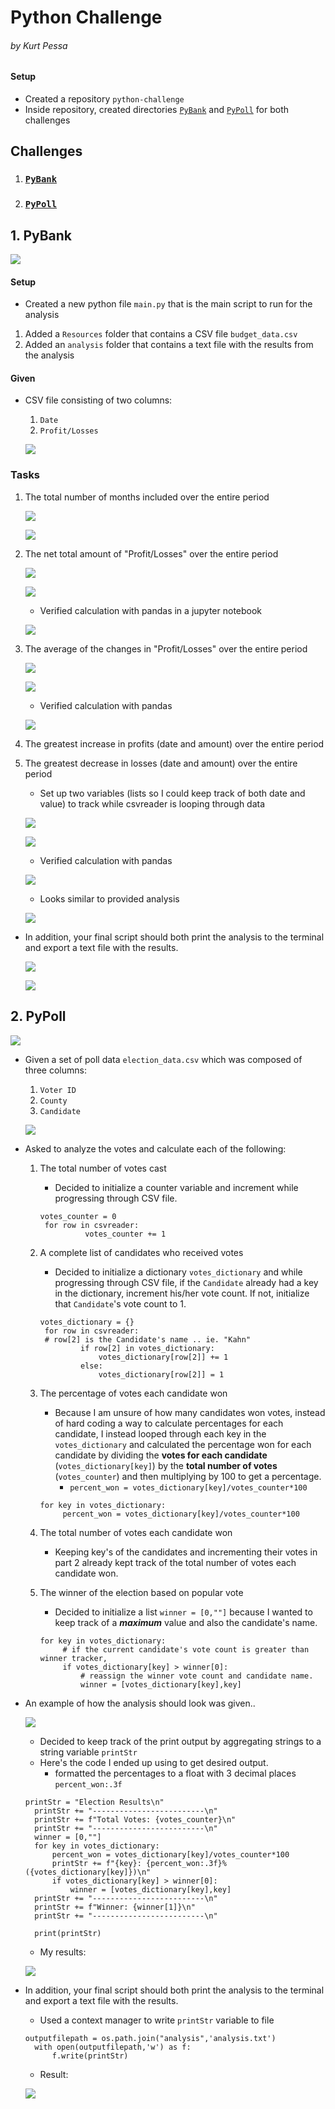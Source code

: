# Python Challenge
###### by Kurt Pessa

#### Setup
* Created a repository `python-challenge`
* Inside repository, created directories [`PyBank`](#pybank) and [`PyPoll`](#pypoll) for both challenges

## Challenges
1. ### [`PyBank`](#pybank)
2. ### [`PyPoll`](#pypoll) 


## 1. PyBank <a name="pybank"></a>

![](Images/pybank.png)

#### Setup
* Created a new python file `main.py` that is the main script to run for the analysis
1. Added a `Resources` folder that contains a CSV file `budget_data.csv`
2. Added an `analysis` folder that contains a text file with the results from the analysis

#### Given
* CSV file consisting of two columns:
	1. `Date`
	2. `Profit/Losses`

	![](Images/budget_data.png) 

### Tasks
1. The total number of months included over the entire period

	![](Images/num_months.png)

	![](Images/num_months_output2.png)

2. The net total amount of "Profit/Losses" over the entire period

	![](Images/total.png)

	![](Images/total_output.png)

	* Verified calculation with pandas in a jupyter notebook

	![](Images/sum_pandas.png)

3. The average of the changes in "Profit/Losses" over the entire period

	![](Images/average.png)

	![](Images/average_output.png)
	
	* Verified calculation with pandas
	
	![](Images/average_pandas.png)

4. The greatest increase in profits (date and amount) over the entire period
5. The greatest decrease in losses (date and amount) over the entire period	
	* Set up two variables (lists so I could keep track of both date and value) to track while csvreader is looping through data
	
	![](Images/greatestincrease.png)

	![](Images/output.png)

	* Verified calculation with pandas
	
	![](Images/output_pandas.png)	

	* Looks similar to provided analysis
	
	![](Images/sample_analysis.png)

* In addition, your final script should both print the analysis to the terminal and export a text file with the results.

	![](Images/write.png)

	![](Images/file_output.png)

## 2. PyPoll <a name="pypoll"></a>

![](Images/pypoll.png)

* Given a set of poll data `election_data.csv` which was composed of three columns:
	1. `Voter ID`
	2. `County`
	3. `Candidate`

	![](Images/election_data.png)

* Asked to analyze the votes and calculate each of the following:
	1. The total number of votes cast
		* Decided to initialize a counter variable and increment while progressing through CSV file.

		<pre><code>votes_counter = 0 
		for row in csvreader:
	    		 votes_counter += 1</code></pre>

	2. A complete list of candidates who received votes
		* Decided to initialize a dictionary `votes_dictionary` and while progressing through CSV file, if the `Candidate` already had a key in the dictionary, increment his/her vote count.  If not, initialize that `Candidate`'s vote count to 1.

		<pre><code>votes_dictionary = {}
		for row in csvreader:
		# row[2] is the Candidate's name .. ie. "Kahn"
		        if row[2] in votes_dictionary:
		            votes_dictionary[row[2]] += 1
		        else:
		            votes_dictionary[row[2]] = 1</code></pre>
		
	3. The percentage of votes each candidate won
		* Because I am unsure of how many candidates won votes, instead of hard coding a way to calculate percentages for each candidate, I instead looped through each key in the `votes_dictionary` and calculated the percentage won for each candidate by dividing the **votes for each candidate** (`votes_dictionary[key]`) by the **total number of votes** (`votes_counter`) and then multiplying by 100 to get a percentage. 
			* `percent_won = votes_dictionary[key]/votes_counter*100`
	
		<pre><code>for key in votes_dictionary:
			percent_won = votes_dictionary[key]/votes_counter*100 </code></pre>

	4. The total number of votes each candidate won
		* Keeping key's of the candidates and incrementing their votes in part 2 already kept track of the total number of votes each candidate won.

	5. The winner of the election based on popular vote
		* Decided to initialize a list `winner = [0,""]` because I wanted to keep track of a ***maximum*** value and also the candidate's name.

		<pre><code>for key in votes_dictionary:
			# if the current candidate's vote count is greater than winner tracker,
			if votes_dictionary[key] > winner[0]:	
				# reassign the winner vote count and candidate name.
				winner = [votes_dictionary[key],key]</code></pre>

* An example of how the analysis should look was given..

	![](Images/example.png)

	* Decided to keep track of the print output by aggregating strings to a string variable `printStr`
	* Here's the code I ended up using to get desired output.
		* formatted the percentages to a float with 3 decimal places `percent_won:.3f`
	
	<pre><code>printStr = "Election Results\n"
    printStr += "-------------------------\n"
    printStr += f"Total Votes: {votes_counter}\n"
    printStr += "-------------------------\n"
    winner = [0,""]
    for key in votes_dictionary:
        percent_won = votes_dictionary[key]/votes_counter*100
        printStr += f"{key}: {percent_won:.3f}% ({votes_dictionary[key]})\n"
        if votes_dictionary[key] > winner[0]:
            winner = [votes_dictionary[key],key]
    printStr += "-------------------------\n"
    printStr += f"Winner: {winner[1]}\n"
    printStr += "-------------------------\n"
	
	print(printStr)</code></pre>

	* My results:

	![](Images/results.png)

* In addition, your final script should both print the analysis to the terminal and export a text file with the results.
	* Used a context manager to write `printStr` variable to file
	
	<pre><code>outputfilepath = os.path.join("analysis",'analysis.txt')
	with open(outputfilepath,'w') as f:
	    f.write(printStr)</code></pre>

	* Result:
	
	![](Images/pypoll_text.png)